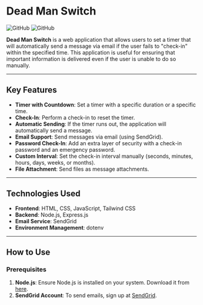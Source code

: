# Dead Man Switch

![GitHub](https://img.shields.io/badge/license-MIT-blue)  ![GitHub](https://img.shields.io/badge/status-active-brightgreen)

**Dead Man Switch** is a web application that allows users to set a timer that will automatically send a message via email if the user fails to "check-in" within the specified time. This application is useful for ensuring that important information is delivered even if the user is unable to do so manually.

---

## Key Features

- **Timer with Countdown**: Set a timer with a specific duration or a specific time.
- **Check-In**: Perform a check-in to reset the timer.
- **Automatic Sending**: If the timer runs out, the application will automatically send a message.
- **Email Support**: Send messages via email (using SendGrid).
- **Password Check-In**: Add an extra layer of security with a check-in password and an emergency password.
- **Custom Interval**: Set the check-in interval manually (seconds, minutes, hours, days, weeks, or months).
- **File Attachment**: Send files as message attachments.

---

## Technologies Used

- **Frontend**: HTML, CSS, JavaScript, Tailwind CSS
- **Backend**: Node.js, Express.js
- **Email Service**: SendGrid
- **Environment Management**: dotenv

---

## How to Use

### Prerequisites

1. **Node.js**: Ensure Node.js is installed on your system. Download it from [here](https://nodejs.org/).
2. **SendGrid Account**: To send emails, sign up at [SendGrid](https://sendgrid.com/).
